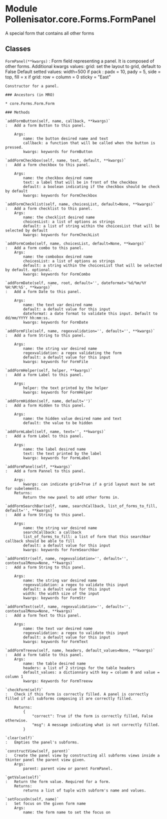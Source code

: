 Module Pollenisator.core.Forms.FormPanel
========================================
A special form that contains all other forms

Classes
-------

`FormPanel(**kwargs)`
:   Form field representing a panel. It is composed of other forms.
    Additional kwargs values:
        grid: set the layout to grid, default to False
    Default setted values:
        width=500
        if pack : padx = 10, pady = 5, side = top, fill = x
        if grid: row = column = 0 sticky = "East"
    
    Constructor for a panel.

    ### Ancestors (in MRO)

    * core.Forms.Form.Form

    ### Methods

    `addFormButton(self, name, callback, **kwargs)`
    :   Add a form Button to this panel.
        
        Args:
            name: the button desired name and text
            callback: a function that will be called when the button is pressed.
            kwargs: keywords for FormButton

    `addFormCheckbox(self, name, text, default, **kwargs)`
    :   Add a form checkbox to this panel.
        
        Args:
            name: the checkbox desired name
            text: a label that will be in front of the checkbox
            default: a boolean indicating if the checkbox should be check by default
            kwargs: keywords for FormCheckbox

    `addFormChecklist(self, name, choicesList, default=None, **kwargs)`
    :   Add a form checklist to this panel.
        Args:
            name: the checklist desired name
            choicesList: a list of options as strings
            default: a list of string within the choicesList that will be selected by default
            kwargs: keywords for FormCheckList

    `addFormCombo(self, name, choicesList, default=None, **kwargs)`
    :   Add a form combo to this panel.
        Args:
            name: the combobox desired name
            choicesList: a list of options as strings
            default: a string within the choicesList that will be selected by default. optional.
            kwargs: keywords for FormCombo

    `addFormDate(self, name, root, default='', dateformat='%d/%m/%Y %H:%M:%S', **kwargs)`
    :   Add a form Date to this panel.
        
        Args:
            name: the text var desired name
            default: a default value for this input
            dateformat: a date format to validate this input. Default to dd/mm/YYYY hh:mm:ss.
            kwargs: keywords for FormDate

    `addFormFile(self, name, regexvalidation='', default='', **kwargs)`
    :   Add a form String to this panel.
        
        Args:
            name: the string var desired name
            regexvalidation: a regex validating the form
            default: a default value for this input
            kwargs: keywords for FormFile

    `addFormHelper(self, helper, **kwargs)`
    :   Add a form Label to this panel.
        
        Args:
            helper: the text printed by the helper
            kwargs: keywords for FormHelper

    `addFormHidden(self, name, default='')`
    :   Add a form Hidden to this panel.
        
        Args:
            name: the hidden value desired name and text
            default: the value to be hidden

    `addFormLabel(self, name, text='', **kwargs)`
    :   Add a form Label to this panel.
        
        Args:
            name: the label desired name
            text: the text printed by the label
            kwargs: keywords for FormLabel

    `addFormPanel(self, **kwargs)`
    :   Add a form Pannel to this panel.
        
        Args:
            kwargs: can indicate grid=True if a grid layout must be set for subelements.
        Returns:
            Return the new panel to add other forms in.

    `addFormSearchBar(self, name, searchCallback, list_of_forms_to_fill, default='', **kwargs)`
    :   Add a form String to this panel.
        
        Args:
            name: the string var desired name
            searchCallback: a callback
            list_of_forms_to_fill: a list of form that this searchbar callback should be able to fill
            default: a default value for this input
            kwargs: keywords for FormSearchbar

    `addFormStr(self, name, regexvalidation='', default='', contextualMenu=None, **kwargs)`
    :   Add a form String to this panel.
        
        Args:
            name: the string var desired name
            regexvalidation: a regex to validate this input
            default: a default value for this input
            width: the width size of the input
            kwargs: keywords for FormStr

    `addFormText(self, name, regexvalidation='', default='', contextualMenu=None, **kwargs)`
    :   Add a form Text to this panel.
        
        Args:
            name: the text var desired name
            regexvalidation: a regex to validate this input
            default: a default value for this input
            kwargs: keywords for FormText

    `addFormTreevw(self, name, headers, default_values=None, **kwargs)`
    :   Add a form table to this panel.
        Args:
            name: the table desired name
            headers: a list of 2 strings for the table headers
            default_values: a dictionnary with key = column 0 and value = column 1
            kwargs: Keywords for FormTreevw

    `checkForm(self)`
    :   Check if this form is correctly filled. A panel is correctly filled if all subforms composing it are correctly filled.
        
        Returns:
            {
                "correct": True if the form is correctly filled, False otherwise.
                "msg": A message indicating what is not correctly filled.
            }

    `clear(self)`
    :   Empties the panel's subforms.

    `constructView(self, parent)`
    :   Create the panel view by constructing all subforms views inside a tkinter panel the parent view given.
        Args:
            parent: parent view or parent FormPanel.

    `getValue(self)`
    :   Return the form value. Required for a form.
        Returns:
            returns a list of tuple with subform's name and values.

    `setFocusOn(self, name)`
    :   Set focus on the given form name
        Args:
            name: the form name to set the focus on
